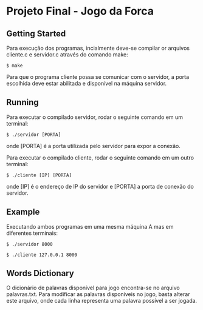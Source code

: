# Projeto Final - Jogo da Forca

## Getting Started

Para execução dos programas, incialmente deve-se compilar or arquivos cliente.c e servidor.c através do comando make:

```
$ make
```

Para que o programa cliente possa se comunicar com o servidor, a porta escolhida deve estar abilitada e disponível na máquina servidor.

## Running

Para executar o compilado servidor, rodar o seguinte comando em um terminal:

```
$ ./servidor [PORTA]
```

onde [PORTA] é a porta utilizada pelo servidor para expor a conexão.

Para executar o compilado cliente, rodar o seguinte comando em um outro terminal:

```
$ ./cliente [IP] [PORTA]
```

onde [IP] é o endereço de IP do servidor e [PORTA] a porta de conexão do servidor.

## Example

Executando ambos programas em uma mesma máquina A mas em diferentes terminais:

```
$ ./servidor 8000
```

```
$ ./cliente 127.0.0.1 8000
```

## Words Dictionary

O dicionário de palavras disponível para jogo encontra-se no arquivo palavras.txt. Para modificar as palavras disponíveis no jogo, basta alterar este arquivo, onde cada linha representa uma palavra possível a ser jogada.
